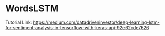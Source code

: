 # WordsLSTM

Tutorial Link: https://medium.com/datadriveninvestor/deep-learning-lstm-for-sentiment-analysis-in-tensorflow-with-keras-api-92e62cde7626
